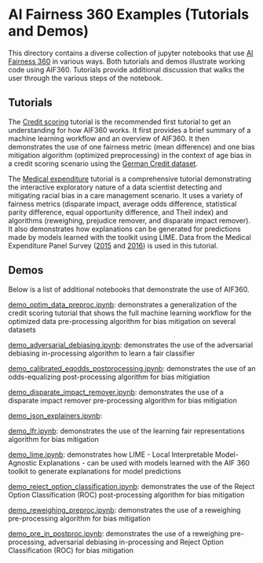 # AI Fairness 360 Examples (Tutorials and Demos)

This directory contains a diverse collection of jupyter notebooks that use [AI Fairness 360](http://aif360.mybluemix.net/) in various ways.
Both tutorials and demos illustrate working code using AIF360.  Tutorials provide additional discussion that walks 
the user through the various steps of the notebook.

## Tutorials
The [Credit scoring](https://nbviewer.jupyter.org/github/IBM/AIF360/blob/master/examples/tutorial_credit_scoring.ipynb) tutorial is the recommended first tutorial to get an understanding for how AIF360 works.  It first provides a brief summary of a machine learning workflow and an overview of AIF360.  It then demonstrates the use of one fairness metric (mean difference) and one bias mitigation algorithm (optimized preprocessing) in the context of age bias in a credit scoring scenario using the [German Credit dataset](https://archive.ics.uci.edu/ml/datasets/Statlog+%28German+Credit+Data%29).

The [Medical expenditure](https://nbviewer.jupyter.org/github/IBM/AIF360/blob/master/examples/tutorial_medical_expenditure.ipynb) tutorial is a comprehensive tutorial demonstrating the interactive exploratory nature of a data scientist detecting and mitigating racial bias in a care management scenario.  It uses a variety of fairness metrics (disparate impact, average odds difference, statistical parity difference, equal opportunity difference, and Theil index) and algorithms (reweighing, prejudice remover, and disparate impact remover). It also demonstrates how explanations can be generated for predictions made by models learned with the toolkit using LIME.
Data from the Medical Expenditure Panel Survey ([2015](https://meps.ahrq.gov/mepsweb/data_stats/download_data_files_detail.jsp?cboPufNumber=HC-181) and [2016](https://meps.ahrq.gov/mepsweb/data_stats/download_data_files_detail.jsp?cboPufNumber=HC-192)) is used in this tutorial.

## Demos
Below is a list of additional notebooks that demonstrate the use of AIF360.

[demo_optim_data_preproc.ipynb](demo_optim_data_preproc.ipynb): demonstrates a generalization of the credit scoring tutorial that  shows the full machine learning workflow for the optimized data pre-processing algorithm for bias mitigation on several datasets

[demo_adversarial_debiasing.ipynb](demo_adversarial_debiasing.ipynb): demonstrates the use of the adversarial debiasing in-processing algorithm to learn a fair classifier

[demo_calibrated_eqodds_postprocessing.ipynb](demo_calibrated_eqodds_postprocessing.ipynb): demonstrates the use of an odds-equalizing post-processing algorithm for bias mitigiation

[demo_disparate_impact_remover.ipynb](demo_disparate_impact_remover.ipynb): demonstrates the use of a disparate impact remover pre-processing algorithm for bias mitigiation

[demo_json_explainers.ipynb](demo_json_explainers.ipynb): 

[demo_lfr.ipynb](demo_lfr.ipynb):  demonstrates the use of the learning fair representations algorithm for bias mitigation

[demo_lime.ipynb](demo_lime.ipynb):  demonstrates how LIME - Local Interpretable Model-Agnostic Explanations - can be used with models learned with the AIF 360 toolkit to generate explanations for model predictions

[demo_reject_option_classification.ipynb](demo_reject_option_classification.ipynb): demonstrates the use of the Reject Option Classification (ROC) post-processing algorithm for bias mitigation

[demo_reweighing_preproc.ipynb](demo_reweighing_preproc.ipynb):  demonstrates the use of a reweighing pre-processing algorithm for bias mitigation

[demo_pre_in_postproc.ipynb](demo_reweighing_preproc.ipynb):  demonstrates the use of a reweighing pre-processing, adversarial debiasing in-processing and Reject Option Classification (ROC) for bias mitigation



